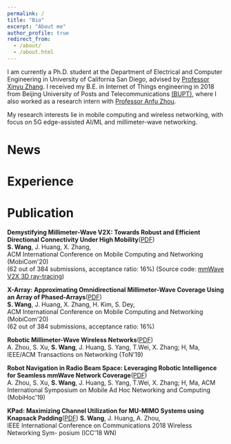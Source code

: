 ```yaml
---
permalink: /
title: "Bio"
excerpt: "About me"
author_profile: true
redirect_from: 
  - /about/
  - /about.html
---
```


I am currently a Ph.D. student at the Department of Electrical and Computer Engineering in University of California San Diego, advised by [Professor Xinyu Zhang](http://xyzhang.ucsd.edu). I received my B.E. in Internet of Things engineering in 2018 from Beijing University of Posts and Telecommunications [(BUPT)](https://english.bupt.edu.cn), where I also worked as a research intern with [Professor Anfu Zhou](https://scs.bupt.edu.cn/info/1100/2285.htm).

My research interests lie in mobile computing and wireless networking, with focus on 5G edge-assisted AI/ML and millimeter-wave networking.

News
======


Experience
======


Publication
======
**Demystifying Millimeter-Wave V2X: Towards Robust and Efficient
Directional Connectivity Under High Mobility**([PDF](http://sowang46.github.io/files/v2x.pdf))  
**S. Wang**, J. Huang, X. Zhang,  
ACM International Conference on Mobile Computing and Networking (MobiCom'20)  
(62 out of 384 submissions, acceptance ratio: 16%)
(Source code: [mmWave V2X 3D ray-tracing](http://m3.ucsd.edu/mmwave-v2x-testbed/))

**X-Array: Approximating Omnidirectional Millimeter-Wave Coverage Using an Array of Phased-Arrays**([PDF](http://sowang46.github.io/files/xarray.pdf))  
**S. Wang**, J. Huang, X. Zhang, H. Kim, S. Dey,  
ACM International Conference on Mobile Computing and Networking (MobiCom'20)  
(62 out of 384 submissions, acceptance ratio: 16%)

**Robotic Millimeter-Wave Wireless Networks**([PDF](http://sowang46.github.io/files/robotic.pdf))  
A. Zhou, S. Xu, **S. Wang**, J. Huang, S. Yang, T.Wei, X. Zhang; H, Ma, 
IEEE/ACM Transactions on Networking (ToN'19)  

**Robot Navigation in Radio Beam Space: Leveraging Robotic Intelligence for Seamless mmWave Network Coverage**([PDF](http://sowang46.github.io/files/robot.pdf))  
A. Zhou, S. Xu, **S. Wang**, J. Huang, S. Yang, T.Wei, X. Zhang; H, Ma, 
ACM International Symposium on Mobile Ad Hoc Networking and Computing (MobiHoc'19) 

**KPad: Maximizing Channel Utilization for MU-MIMO Systems using
Knapsack Padding**([PDF](http://sowang46.github.io/files/kpad.pdf))
**S. Wang**, J. Huang, A. Zhou,  
IEEE International Conference on Communications 2018 Wireless Networking Sym-
posium (ICC'18 WN)  